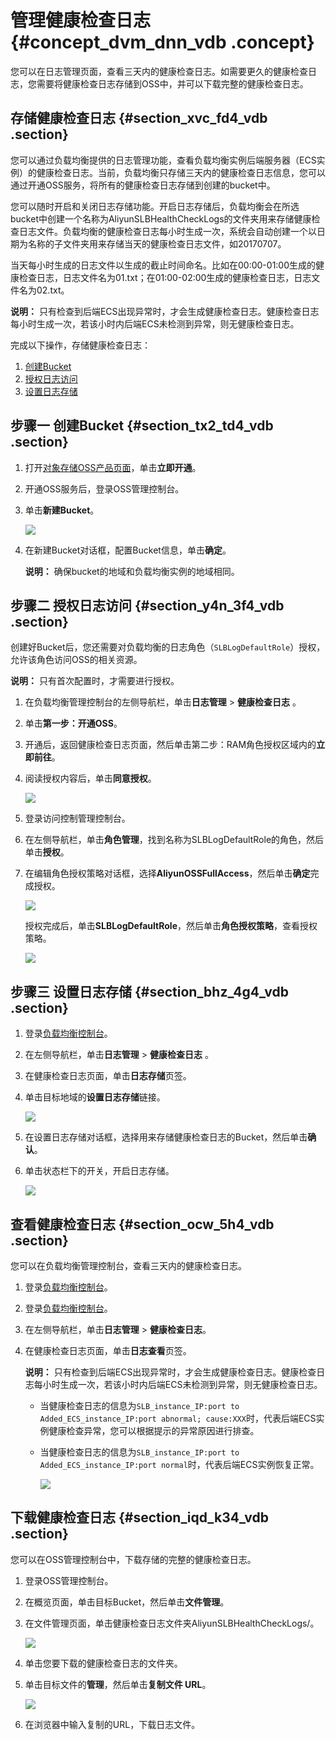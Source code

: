 # 管理健康检查日志 {#concept_dvm_dnn_vdb .concept}

您可以在日志管理页面，查看三天内的健康检查日志。如需要更久的健康检查日志，您需要将健康检查日志存储到OSS中，并可以下载完整的健康检查日志。

## 存储健康检查日志 {#section_xvc_fd4_vdb .section}

您可以通过负载均衡提供的日志管理功能，查看负载均衡实例后端服务器（ECS实例）的健康检查日志。当前，负载均衡只存储三天内的健康检查日志信息，您可以通过开通OSS服务，将所有的健康检查日志存储到创建的bucket中。

您可以随时开启和关闭日志存储功能。开启日志存储后，负载均衡会在所选bucket中创建一个名称为AliyunSLBHealthCheckLogs的文件夹用来存储健康检查日志文件。负载均衡的健康检查日志每小时生成一次，系统会自动创建一个以日期为名称的子文件夹用来存储当天的健康检查日志文件，如20170707。

当天每小时生成的日志文件以生成的截止时间命名。比如在00:00-01:00生成的健康检查日志，日志文件名为01.txt；在01:00-02:00生成的健康检查日志，日志文件名为02.txt。

**说明：** 只有检查到后端ECS出现异常时，才会生成健康检查日志。健康检查日志每小时生成一次，若该小时内后端ECS未检测到异常，则无健康检查日志。

完成以下操作，存储健康检查日志：

1.  [创建Bucket](#section_tx2_td4_vdb)
2.  [授权日志访问](#section_y4n_3f4_vdb)
3.  [设置日志存储](#section_bhz_4g4_vdb)

## 步骤一 创建Bucket {#section_tx2_td4_vdb .section}

1.  打开[对象存储OSS产品页面](https://www.aliyun.com/product/oss/?spm=5176.doc31884.2.2.P4koVw)，单击**立即开通**。
2.  开通OSS服务后，登录OSS管理控制台。
3.  单击**新建Bucket**。

    ![](http://static-aliyun-doc.oss-cn-hangzhou.aliyuncs.com/assets/img/4149/15481758972444_zh-CN.png)

4.  在新建Bucket对话框，配置Bucket信息，单击**确定**。

    **说明：** 确保bucket的地域和负载均衡实例的地域相同。


## 步骤二 授权日志访问 {#section_y4n_3f4_vdb .section}

创建好Bucket后，您还需要对负载均衡的日志角色（`SLBLogDefaultRole`）授权，允许该角色访问OSS的相关资源。

**说明：** 只有首次配置时，才需要进行授权。

1.  在负载均衡管理控制台的左侧导航栏，单击**日志管理** \> **健康检查日志** 。
2.  单击**第一步：开通OSS**。
3.  开通后，返回健康检查日志页面，然后单击第二步：RAM角色授权区域内的**立即前往**。
4.  阅读授权内容后，单击**同意授权**。

    ![](http://static-aliyun-doc.oss-cn-hangzhou.aliyuncs.com/assets/img/4149/15481758972448_zh-CN.png)

5.  登录访问控制管理控制台。
6.  在左侧导航栏，单击**角色管理**，找到名称为SLBLogDefaultRole的角色，然后单击**授权**。
7.  在编辑角色授权策略对话框，选择**AliyunOSSFullAccess**，然后单击**确定**完成授权。

    ![](http://static-aliyun-doc.oss-cn-hangzhou.aliyuncs.com/assets/img/4149/15481758972449_zh-CN.png)

    授权完成后，单击**SLBLogDefaultRole**，然后单击**角色授权策略**，查看授权策略。

    ![](http://static-aliyun-doc.oss-cn-hangzhou.aliyuncs.com/assets/img/4149/15481758972450_zh-CN.png)


## 步骤三 设置日志存储 {#section_bhz_4g4_vdb .section}

1.  登录[负载均衡控制台](https://slbnew.console.aliyun.com/#/list/cn-hangzhou)。
2.  在左侧导航栏，单击**日志管理** \> **健康检查日志** 。
3.  在健康检查日志页面，单击**日志存储**页签。
4.  单击目标地域的**设置日志存储**链接。

    ![](http://static-aliyun-doc.oss-cn-hangzhou.aliyuncs.com/assets/img/4149/15481758972452_zh-CN.png)

5.  在设置日志存储对话框，选择用来存储健康检查日志的Bucket，然后单击**确认**。
6.  单击状态栏下的开关，开启日志存储。

    ![](http://static-aliyun-doc.oss-cn-hangzhou.aliyuncs.com/assets/img/4149/15481758972454_zh-CN.png)


## 查看健康检查日志 {#section_ocw_5h4_vdb .section}

您可以在负载均衡管理控制台，查看三天内的健康检查日志。

1.  登录[负载均衡控制台](https://slbnew.console.aliyun.com/#/list/cn-hangzhou)。
2.  登录[负载均衡控制台](https://partners-intl.aliyun.com/login-required#/slb)。
3.  在左侧导航栏，单击**日志管理** \> **健康检查日志**。
4.  在健康检查日志页面，单击**日志查看**页签。

    **说明：** 只有检查到后端ECS出现异常时，才会生成健康检查日志。健康检查日志每小时生成一次，若该小时内后端ECS未检测到异常，则无健康检查日志。

    -   当健康检查日志的信息为`SLB_instance_IP:port to Added_ECS_instance_IP:port abnormal; cause:XXX`时，代表后端ECS实例健康检查异常，您可以根据提示的异常原因进行排查。
    -   当健康检查日志的信息为`SLB_instance_IP:port to Added_ECS_instance_IP:port normal`时，代表后端ECS实例恢复正常。

        ![](http://static-aliyun-doc.oss-cn-hangzhou.aliyuncs.com/assets/img/4149/15481758972458_zh-CN.png)


## 下载健康检查日志 {#section_iqd_k34_vdb .section}

您可以在OSS管理控制台中，下载存储的完整的健康检查日志。

1.  登录OSS管理控制台。
2.  在概览页面，单击目标Bucket，然后单击**文件管理**。
3.  在文件管理页面，单击健康检查日志文件夹AliyunSLBHealthCheckLogs/。

    ![](http://static-aliyun-doc.oss-cn-hangzhou.aliyuncs.com/assets/img/4149/15481758972459_zh-CN.png)

4.  单击您要下载的健康检查日志的文件夹。
5.  单击目标文件的**管理**，然后单击**复制文件 URL**。

    ![](http://static-aliyun-doc.oss-cn-hangzhou.aliyuncs.com/assets/img/4149/15481758972460_zh-CN.png)

6.  在浏览器中输入复制的URL，下载日志文件。

